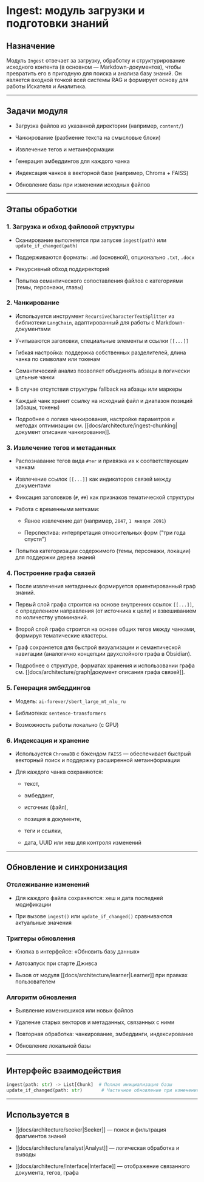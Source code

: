 # Ingest: модуль загрузки и подготовки знаний

## Назначение

Модуль `Ingest` отвечает за загрузку, обработку и структурирование исходного контента (в основном — Markdown-документов), чтобы превратить его в пригодную для поиска и анализа базу знаний. Он является входной точкой всей системы RAG и формирует основу для работы Искателя и Аналитика.

---

## Задачи модуля

- Загрузка файлов из указанной директории (например, `content/`)
    
- Чанкирование (разбиение текста на смысловые блоки)
    
- Извлечение тегов и метаинформации
    
- Генерация эмбеддингов для каждого чанка
    
- Индексация чанков в векторной базе (например, Chroma + FAISS)
    
- Обновление базы при изменении исходных файлов
    

---

## Этапы обработки

### 1. Загрузка и обход файловой структуры

- Сканирование выполняется при запуске `ingest(path)` или `update_if_changed(path)`
    
- Поддерживаются форматы: `.md` (основной), опционально `.txt`, `.docx`
    
- Рекурсивный обход поддиректорий
    
- Попытка семантического сопоставления файлов с категориями (темы, персонажи, главы)
    

### 2. Чанкирование

- Используется инструмент `RecursiveCharacterTextSplitter` из библиотеки `LangChain`, адаптированный для работы с Markdown-документами
    
- Учитываются заголовки, специальные элементы и ссылки `[[...]]`
    
- Гибкая настройка: поддержка собственных разделителей, длина чанка по символам или токенам
    
- Семантический анализ позволяет объединять абзацы в логически цельные чанки
    
- В случае отсутствия структуры fallback на абзацы или маркеры
    
- Каждый чанк хранит ссылку на исходный файл и диапазон позиций (абзацы, токены)
    
- Подробнее о логике чанкирования, настройке параметров и методах оптимизации см. [[docs/architecture/ingest-chunking|документ описания чанкирования]].
    

### 3. Извлечение тегов и метаданных

- Распознавание тегов вида `#тег` и привязка их к соответствующим чанкам
    
- Извлечение ссылок `[[...]]` как индикаторов связей между документами
    
- Фиксация заголовков (`#`, `##`) как признаков тематической структуры
    
- Работа с временными метками:
    
    - Явное извлечение дат (например, `2047`, `1 января 2091`)
        
    - Перспектива: интерпретация относительных форм ("три года спустя")
        
- Попытка категоризации содержимого (темы, персонажи, локации) для поддержки дерева знаний
    

### 4. Построение графа связей

- После извлечения метаданных формируется ориентированный граф знаний.
    
- Первый слой графа строится на основе внутренних ссылок `[[...]]`, с определением направления (от источника к цели) и взвешиванием по количеству упоминаний.
    
- Второй слой графа строится на основе общих тегов между чанками, формируя тематические кластеры.
    
- Граф сохраняется для быстрой визуализации и семантической навигации (аналогично концепции двухслойного графа в Obsidian).
    
- Подробнее о структуре, форматах хранения и использовании графа см. [[docs/architecture/graph|документ описания графа связей]].
    

### 5. Генерация эмбеддингов

- Модель: `ai-forever/sbert_large_mt_nlu_ru`
    
- Библиотека: `sentence-transformers`
    
- Возможность работы локально (с GPU)
    

### 6. Индексация и хранение

- Используется `ChromaDB` с бэкендом `FAISS` — обеспечивает быстрый векторный поиск и поддержку расширенной метаинформации
    
- Для каждого чанка сохраняются:
    
    - текст,
        
    - эмбеддинг,
        
    - источник (файл),
        
    - позиция в документе,
        
    - теги и ссылки,
        
    - дата, UUID или хеш для контроля изменений
        

---

## Обновление и синхронизация

### Отслеживание изменений

- Для каждого файла сохраняются: хеш и дата последней модификации
    
- При вызове `ingest()` или `update_if_changed()` сравниваются актуальные значения
    

### Триггеры обновления

- Кнопка в интерфейсе: «Обновить базу данных»
    
- Автозапуск при старте Дживса
    
- Вызов от модуля [[docs/architecture/learner|Learner]] при правках пользователем
    

### Алгоритм обновления

- Выявление изменившихся или новых файлов
    
- Удаление старых векторов и метаданных, связанных с ними
    
- Повторная обработка: чанкирование, эмбеддинги, индексирование
    
- Обновление локальной базы
    

---

## Интерфейс взаимодействия

```python
ingest(path: str) -> List[Chunk]  # Полная инициализация базы
update_if_changed(path: str)       # Частичное обновление при изменениях
```

---

## Используется в

- [[docs/architecture/seeker|Seeker]] — поиск и фильтрация фрагментов знаний
    
- [[docs/architecture/analyst|Analyst]] — логическая обработка и выводы
    
- [[docs/architecture/interface|Interface]] — отображение связанного документа, тегов, графа